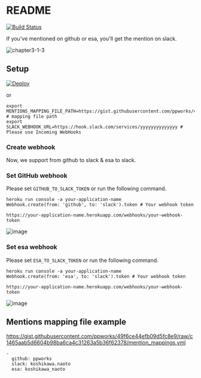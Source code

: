 # README

[![Build Status](https://travis-ci.org/ppworks/mentions.svg?branch=master)](https://travis-ci.org/ppworks/mentions)

If you've mentioned on github or esa, you'll get the mention on slack.

![chapter3-1-3](https://cloud.githubusercontent.com/assets/536118/13883721/1547b4d8-ed6e-11e5-83b8-fedd1b1fd87f.png)

## Setup

[![Deploy](https://www.herokucdn.com/deploy/button.png)](https://heroku.com/deploy)

or

```
export MENTIONS_MAPPING_FILE_PATH=https://gist.githubusercontent.com/ppworks/49f6ce44efb09d5fc8e9/raw/c1465aab5d6604b98ba6ca4c31263a5b36f62378/mention_mappings.yml # mapping file path
export SLACK_WEBHOOK_URL=https://hook.slack.com/services/yyyyyyyyyyyyyy # Please use Incoming WebHooks
```

### Create webhook

Now, we support from github to slack & esa to slack.

### Set GitHub webhook

Please set `GITHUB_TO_SLACK_TOKEN` or run the following command.

```
heroku run console -a your-application-name
Webhook.create(from: 'github', to: 'slack').token # Your webhook token
```

```
https://your-application-name.herokuapp.com/webhooks/your-webhook-token
```

![image](https://cloud.githubusercontent.com/assets/536118/13662694/dc6ad3e6-e6df-11e5-8fed-905f9fc35ab4.png)

### Set esa webhook

Please set `ESA_TO_SLACK_TOKEN` or run the following command.

```
heroku run console -a your-application-name
Webhook.create(from: 'esa', to: 'slack').token # Your webhook token
```

```
https://your-application-name.herokuapp.com/webhooks/your-webhook-token
```

![image](https://cloud.githubusercontent.com/assets/536118/13838757/d9110bfa-ec59-11e5-8578-acac57619576.png)

## Mentions mapping file example

https://gist.githubusercontent.com/ppworks/49f6ce44efb09d5fc8e9/raw/c1465aab5d6604b98ba6ca4c31263a5b36f62378/mention_mappings.yml

```
-
  github: ppworks
  slack: koshikawa.naoto
  esa: koshikawa_naoto
```

